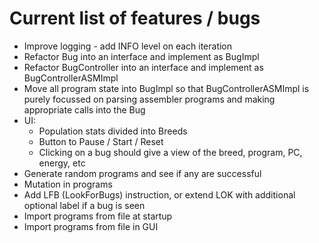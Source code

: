Current list of features / bugs
===============================

* Improve logging - add INFO level on each iteration
* Refactor Bug into an interface and implement as BugImpl
* Refactor BugController into an interface and implement as BugControllerASMImpl
* Move all program state into BugImpl so that BugControllerASMImpl is purely focussed on parsing assembler programs and making appropriate calls into the Bug
* UI:
   * Population stats divided into Breeds
   * Button to Pause / Start / Reset
   * Clicking on a bug should give a view of the breed, program, PC, energy, etc
* Generate random programs and see if any are successful
* Mutation in programs
* Add LFB (LookForBugs) instruction, or extend LOK with additional optional label if a bug is seen
* Import programs from file at startup
* Import programs from file in GUI

